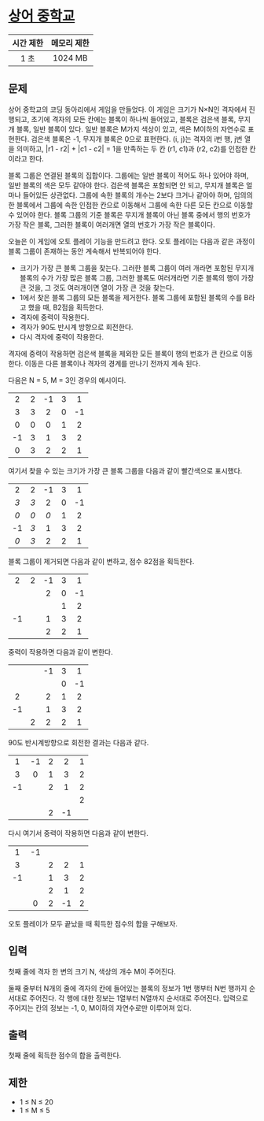 # [상어 중학교](https://www.acmicpc.net/problem/21609)

| 시간 제한 | 메모리 제한 |
| :-------: | :---------: |
| 1 초      | 1024 MB     |

## 문제

상어 중학교의 코딩 동아리에서 게임을 만들었다. 이 게임은 크기가 N×N인 격자에서 진행되고, 초기에 격자의 모든 칸에는 블록이 하나씩 들어있고, 블록은 검은색 블록, 무지개 블록, 일반 블록이 있다. 일반 블록은 M가지 색상이 있고, 색은 M이하의 자연수로 표현한다. 검은색 블록은 -1, 무지개 블록은 0으로 표현한다. (i, j)는 격자의 i번 행, j번 열을 의미하고, |r1 - r2| + |c1 - c2| = 1을 만족하는 두 칸 (r1, c1)과 (r2, c2)를 인접한 칸이라고 한다.

블록 그룹은 연결된 블록의 집합이다. 그룹에는 일반 블록이 적어도 하나 있어야 하며, 일반 블록의 색은 모두 같아야 한다. 검은색 블록은 포함되면 안 되고, 무지개 블록은 얼마나 들어있든 상관없다. 그룹에 속한 블록의 개수는 2보다 크거나 같아야 하며, 임의의 한 블록에서 그룹에 속한 인접한 칸으로 이동해서 그룹에 속한 다른 모든 칸으로 이동할 수 있어야 한다. 블록 그룹의 기준 블록은 무지개 블록이 아닌 블록 중에서 행의 번호가 가장 작은 블록, 그러한 블록이 여러개면 열의 번호가 가장 작은 블록이다.

오늘은 이 게임에 오토 플레이 기능을 만드려고 한다. 오토 플레이는 다음과 같은 과정이 블록 그룹이 존재하는 동안 계속해서 반복되어야 한다.

* 크기가 가장 큰 블록 그룹을 찾는다. 그러한 블록 그룹이 여러 개라면 포함된 무지개 블록의 수가 가장 많은 블록 그룹, 그러한 블록도 여러개라면 기준 블록의 행이 가장 큰 것을, 그 것도 여러개이면 열이 가장 큰 것을 찾는다.
* 1에서 찾은 블록 그룹의 모든 블록을 제거한다. 블록 그룹에 포함된 블록의 수를 B라고 했을 때, B2점을 획득한다.
* 격자에 중력이 작용한다.
* 격자가 90도 반시계 방향으로 회전한다.
* 다시 격자에 중력이 작용한다.

격자에 중력이 작용하면 검은색 블록을 제외한 모든 블록이 행의 번호가 큰 칸으로 이동한다. 이동은 다른 블록이나 격자의 경계를 만나기 전까지 계속 된다.

다음은 N = 5, M = 3인 경우의 예시이다.

|    |    |    |    |    |
|:--:|:--:|:--:|:--:|:--:|
|  2 |  2 | -1 |  3 |  1 |
|  3 |  3 |  2 |  0 | -1 |
|  0 |  0 |  0 |  1 |  2 |
| -1 |  3 |  1 |  3 |  2 |
|  0 |  3 |  2 |  2 |  1 |

여기서 찾을 수 있는 크기가 가장 큰 블록 그룹을 다음과 같이 빨간색으로 표시했다.

|    |    |    |    |    |
|:--:|:--:|:--:|:--:|:--:|
|  2 |  2 | -1 |  3 |  1 |
| *3*| *3*|  2 | 0  | -1 |
| *0*| *0*| *0*| 1  |  2 |
| -1 | *3*|  1 | 3  |  2 |
| *0*| *3*|  2 | 2  |  1 |

블록 그룹이 제거되면 다음과 같이 변하고, 점수 82점을 획득한다.

|    |    |    |    |    |
|:--:|:--:|:--:|:--:|:--:|
|  2 |  2 | -1 |  3 |  1 |
|    |    |  2 |  0 | -1 |
|    |    |    |  1 |  2 |
| -1 |    |  1 |  3 |  2 |
|    |    |  2 |  2 |  1 |

중력이 작용하면 다음과 같이 변한다.

|    |    |    |    |    |
|:--:|:--:|:--:|:--:|:--:|
|    |    | -1 |  3 |  1 |
|    |    |    |  0 | -1 |
|  2 |    |  2 |  1 |  2 |
| -1 |    |  1 |  3 |  2 |
|    | 2  |  2 |  2 |  1 |

90도 반시계방향으로 회전한 결과는 다음과 같다.

|    |    |    |    |    |
|:--:|:--:|:--:|:--:|:--:|
|  1 | -1 |  2 |  2 |  1 |
|  3 |  0 |  1 |  3 |  2 |
| -1 |    |  2 |  1 |  2 |
|    |    |    |    |  2 |
|    |    |  2 | -1 |    |  

다시 여기서 중력이 작용하면 다음과 같이 변한다.

|    |    |    |    |    |
|:--:|:--:|:--:|:--:|:--:|
|  1 | -1 |    |    |    |
|  3 |    |  2 |  2 |  1 |
| -1 |    |  1 |  3 |  2 |
|    |    |  2 |  1 |  2 |
|    |  0 |  2 | -1 |  2 |

오토 플레이가 모두 끝났을 때 획득한 점수의 합을 구해보자.


## 입력

첫째 줄에 격자 한 변의 크기 N, 색상의 개수 M이 주어진다.

둘째 줄부터 N개의 줄에 격자의 칸에 들어있는 블록의 정보가 1번 행부터 N번 행까지 순서대로 주어진다. 각 행에 대한 정보는 1열부터 N열까지 순서대로 주어진다. 입력으로 주어지는 칸의 정보는 -1, 0, M이하의 자연수로만 이루어져 있다.


## 출력

첫째 줄에 획득한 점수의 합을 출력한다.


## 제한

* 1 ≤ N ≤ 20
* 1 ≤ M ≤ 5


